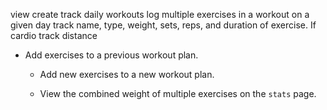 view 
create
track daily workouts
log multiple exercises in a workout on a given day
track name, type, weight, sets, reps, and duration of exercise. 
If cardio track distance

* Add exercises to a previous workout plan.

  * Add new exercises to a new workout plan.

  * View the combined weight of multiple exercises on the `stats` page.